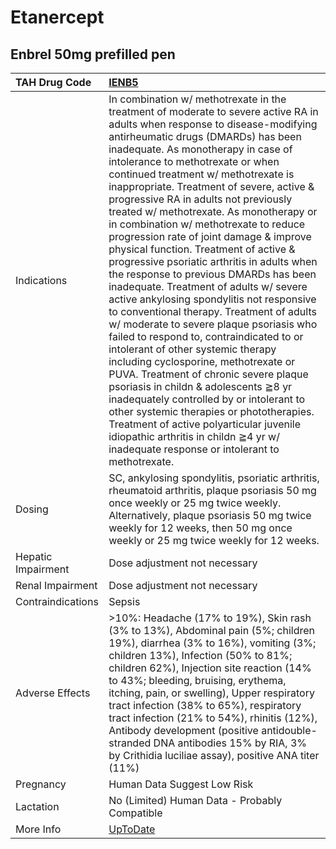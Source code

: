 # Etanercept

## Enbrel 50mg prefilled pen

| TAH Drug Code      | [IENB5](https://www.tahsda.org.tw/drugs/hissearch.php?drug_code=IENB5)                                                                                                                                                                                                                                                                                                                                                                                                                                                                                                                                                                                                                                                                                                                                                                                                                                                                                                                                                                                                                                                                                                                                                                                          |
|:-------------------|:----------------------------------------------------------------------------------------------------------------------------------------------------------------------------------------------------------------------------------------------------------------------------------------------------------------------------------------------------------------------------------------------------------------------------------------------------------------------------------------------------------------------------------------------------------------------------------------------------------------------------------------------------------------------------------------------------------------------------------------------------------------------------------------------------------------------------------------------------------------------------------------------------------------------------------------------------------------------------------------------------------------------------------------------------------------------------------------------------------------------------------------------------------------------------------------------------------------------------------------------------------------|
| Indications        | In combination w/ methotrexate in the treatment of moderate to severe active RA in adults when response to disease-modifying antirheumatic drugs (DMARDs) has been inadequate. As monotherapy in case of intolerance to methotrexate or when continued treatment w/ methotrexate is inappropriate. Treatment of severe, active & progressive RA in adults not previously treated w/ methotrexate. As monotherapy or in combination w/ methotrexate to reduce progression rate of joint damage & improve physical function. Treatment of active & progressive psoriatic arthritis in adults when the response to previous DMARDs has been inadequate. Treatment of adults w/ severe active ankylosing spondylitis not responsive to conventional therapy. Treatment of adults w/ moderate to severe plaque psoriasis who failed to respond to, contraindicated to or intolerant of other systemic therapy including cyclosporine, methotrexate or PUVA. Treatment of chronic severe plaque psoriasis in childn & adolescents ≧8 yr inadequately controlled by or intolerant to other systemic therapies or phototherapies. Treatment of active polyarticular juvenile idiopathic arthritis in childn ≧4 yr w/ inadequate response or intolerant to methotrexate. |
| Dosing             | SC, ankylosing spondylitis, psoriatic arthritis, rheumatoid arthritis, plaque psoriasis 50 mg once weekly or 25 mg twice weekly. Alternatively, plaque psoriasis 50 mg twice weekly for 12 weeks, then 50 mg once weekly or 25 mg twice weekly for 12 weeks.                                                                                                                                                                                                                                                                                                                                                                                                                                                                                                                                                                                                                                                                                                                                                                                                                                                                                                                                                                                                    |
| Hepatic Impairment | Dose adjustment not necessary                                                                                                                                                                                                                                                                                                                                                                                                                                                                                                                                                                                                                                                                                                                                                                                                                                                                                                                                                                                                                                                                                                                                                                                                                                   |
| Renal Impairment   | Dose adjustment not necessary                                                                                                                                                                                                                                                                                                                                                                                                                                                                                                                                                                                                                                                                                                                                                                                                                                                                                                                                                                                                                                                                                                                                                                                                                                   |
| Contraindications  | Sepsis                                                                                                                                                                                                                                                                                                                                                                                                                                                                                                                                                                                                                                                                                                                                                                                                                                                                                                                                                                                                                                                                                                                                                                                                                                                          |
| Adverse Effects    | >10%: Headache (17% to 19%), Skin rash (3% to 13%), Abdominal pain (5%; children 19%), diarrhea (3% to 16%), vomiting (3%; children 13%), Infection (50% to 81%; children 62%), Injection site reaction (14% to 43%; bleeding, bruising, erythema, itching, pain, or swelling), Upper respiratory tract infection (38% to 65%), respiratory tract infection (21% to 54%), rhinitis (12%), Antibody development (positive antidouble-stranded DNA antibodies 15% by RIA, 3% by Crithidia luciliae assay), positive ANA titer (11%)                                                                                                                                                                                                                                                                                                                                                                                                                                                                                                                                                                                                                                                                                                                               |
| Pregnancy          | Human Data Suggest Low Risk                                                                                                                                                                                                                                                                                                                                                                                                                                                                                                                                                                                                                                                                                                                                                                                                                                                                                                                                                                                                                                                                                                                                                                                                                                     |
| Lactation          | No (Limited) Human Data - Probably Compatible                                                                                                                                                                                                                                                                                                                                                                                                                                                                                                                                                                                                                                                                                                                                                                                                                                                                                                                                                                                                                                                                                                                                                                                                                   |
| More Info          | [UpToDate](https://www.uptodate.com/contents/etanercept-drug-information)                                                                                                                                                                                                                                                                                                                                                                                                                                                                                                                                                                                                                                                                                                                                                                                                                                                                                                                                                                                                                                                                                                                                                                                       |

